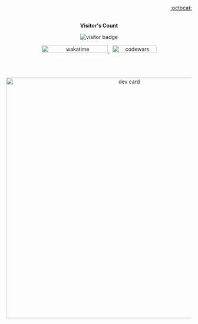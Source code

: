 <br>
<div align="right">
  <a href="https://gist.github.com/tqmvt/" target="_blank"> :octocat: </a>
</div>
<br>

<p align="center"><b>Visitor's Count</b></p>
<p align="center"><img src="https://profile-counter.glitch.me/tqmvt/count.svg" alt="visitor badge"/></p>

<p align="center">
  <a href="https://wakatime.com/@tqmvt">
    <img src="https://wakatime.com/badge/user/c04373c7-eec5-42b8-a37f-94088430a3ac.svg" width="180px" height="20px" alt="wakatime"/>
  </a>
  <span>&nbsp;</span>
  <a href="https://www.codewars.com/users/tqmvt">
    <img src="https://www.codewars.com/users/tqmvt/badges/micro" width="120px" height="20px" alt="codewars"/>
  </a>
</p>

<!-- [![codewars](https://www.codewars.com/users/tqmvt/badges/micro)](https://www.codewars.com/users/tqmvt)
[![wakatime](https://wakatime.com/badge/user/c04373c7-eec5-42b8-a37f-94088430a3ac.svg)](https://wakatime.com/@tqmvt) -->

<!-- <a href="https://app.daily.dev/tqmvt"><img src="./devcard.png" width="356" alt="dev card"/></a> -->

<br />
<br />
<br />

<div align="center">
  <a href="https://app.daily.dev/tqmvt"><img src="https://api.daily.dev/devcards/v2/2jp1BTfV0jeQUte02oLhL.png?type=wide&r=lzc" width="652" alt="dev card"/></a>
</div>
